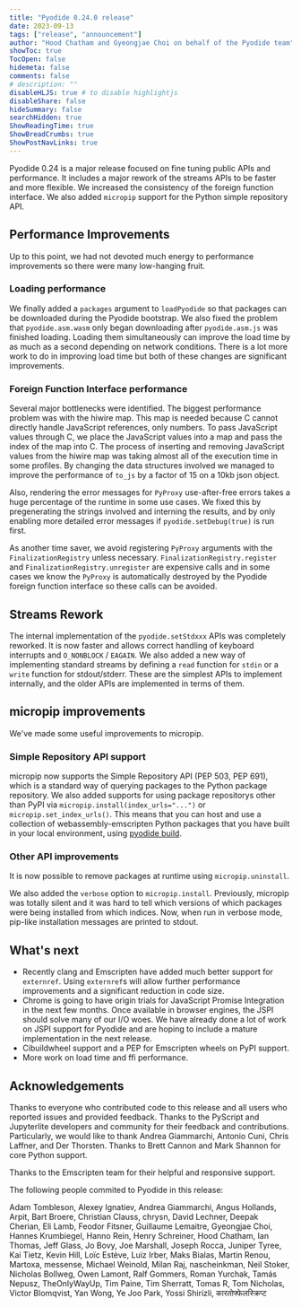 ```yaml
---
title: "Pyodide 0.24.0 release"
date: 2023-09-13
tags: ["release", "announcement"]
author: "Hood Chatham and Gyeongjae Choi on behalf of the Pyodide team"
showToc: true
TocOpen: false
hidemeta: false
comments: false
# description: ""
disableHLJS: true # to disable highlightjs
disableShare: false
hideSummary: false
searchHidden: true
ShowReadingTime: true
ShowBreadCrumbs: true
ShowPostNavLinks: true
---
```


Pyodide 0.24 is a major release focused on fine tuning public APIs and
performance. It includes a major rework of the streams APIs to be faster and
more flexible. We increased the consistency of the foreign function interface.
We also added `micropip` support for the Python simple repository API.

## Performance Improvements

Up to this point, we had not devoted much energy to performance improvements so
there were many low-hanging fruit.

### Loading performance

We finally added a `packages` argument to `loadPyodide` so that packages can be
downloaded during the Pyodide bootstrap. We also fixed the problem that
`pyodide.asm.wasm` only began downloading after `pyodide.asm.js` was finished
loading. Loading them simultaneously can improve the load time by as much as a
second depending on network conditions. There is a lot more work to do in
improving load time but both of these changes are significant improvements.

### Foreign Function Interface performance

Several major bottlenecks were identified. The biggest performance problem was
with the hiwire map. This map is needed because C cannot directly handle
JavaScript references, only numbers. To pass JavaScript values through C, we
place the JavaScript values into a map and pass the index of the map into C. The
process of inserting and removing JavaScript values from the hiwire map was
taking almost all of the execution time in some profiles. By changing the data
structures involved we managed to improve the performance of `to_js` by a factor
of 15 on a 10kb json object.

Also, rendering the error messages for `PyProxy` use-after-free errors takes a
huge percentage of the runtime in some use cases. We fixed this by pregenerating
the strings involved and interning the results, and by only enabling more
detailed error messages if `pyodide.setDebug(true)` is run first.

As another time saver, we avoid registering `PyProxy` arguments with the
`FinalizationRegistry` unless necessary. `FinalizationRegistry.register` and
`FinalizationRegistry.unregister` are expensive calls and in some cases we know
the `PyProxy` is automatically destroyed by the Pyodide foreign function
interface so these calls can be avoided.

## Streams Rework

The internal implementation of the `pyodide.setStdxxx` APIs was completely
reworked. It is now faster and allows correct handling of keyboard interrupts
and `O_NONBLOCK` / `EAGAIN`. We also added a new way of implementing standard
streams by defining a `read` function for `stdin` or a `write` function for
stdout/stderr. These are the simplest APIs to implement internally, and the
older APIs are implemented in terms of them.

## micropip improvements

We've made some useful improvements to micropip.

### Simple Repository API support

micropip now supports the Simple Repository API (PEP 503, PEP 691), which is a
standard way of querying packages to the Python package repository. We also
added supports for using package repositorys other than PyPI via
`micropip.install(index_urls="...")` or `micropip.set_index_urls()`. This means
that you can host and use a collection of webassembly-emscripten Python packages
that you have built in your local environment, using
[pyodide build](https://pyodide.org/en/stable/development/building-and-testing-packages.html).

### Other API improvements

It is now possible to remove packages at runtime using `micropip.uninstall`.

We also added the `verbose` option to `micropip.install`. Previously, micropip
was totally silent and it was hard to tell which versions of which packages were
being installed from which indices. Now, when run in verbose mode, pip-like
installation messages are printed to stdout.

## What's next

* Recently clang and Emscripten have added much better support for `externref`.
  Using `externref`s will allow further performance improvements and a
  significant reduction in code size.
* Chrome is going to have origin trials for JavaScript Promise Integration in
  the next few months. Once available in browser engines, the JSPI should solve
  many of our I/O woes. We have already done a lot of work on JSPI support for
  Pyodide and are hoping to include a mature implementation in the next release.
* Cibuildwheel support and a PEP for Emscripten wheels on PyPI support.
* More work on load time and ffi performance.


## Acknowledgements

Thanks to everyone who contributed code to this release and all users who
reported issues and provided feedback. Thanks to the PyScript and Jupyterlite
developers and community for their feedback and contributions. Particularly, we
would like to thank Andrea Giammarchi, Antonio Cuni, Chris Laffner, and Der
Thorsten. Thanks to Brett Cannon and Mark Shannon for core Python support.

Thanks to the Emscripten team for their helpful and responsive support.

The following people commited to Pyodide in this release:

Adam Tombleson, Alexey Ignatiev, Andrea Giammarchi, Angus Hollands, Arpit, Bart
Broere, Christian Clauss, chrysn, David Lechner, Deepak Cherian, Eli Lamb,
Feodor Fitsner, Guillaume Lemaitre, Gyeongjae Choi, Hannes Krumbiegel, Hanno
Rein, Henry Schreiner, Hood Chatham, Ian Thomas, Jeff Glass, Jo Bovy, Joe
Marshall, Joseph Rocca, Juniper Tyree, Kai Tietz, Kevin Hill, Loïc Estève, Luiz
Irber, Maks Bialas, Martin Renou, Martoxa, messense, Michael Weinold, Milan Raj,
nascheinkman, Neil Stoker, Nicholas Bollweg, Owen Lamont, Ralf Gommers, Roman
Yurchak, Tamás Nepusz, TheOnlyWayUp, Tim Paine, Tim Sherratt, Tomas R, Tom
Nicholas, Victor Blomqvist, Yan Wong, Ye Joo Park, Yossi Shirizli,
कारतोफ्फेलस्क्रिप्ट

